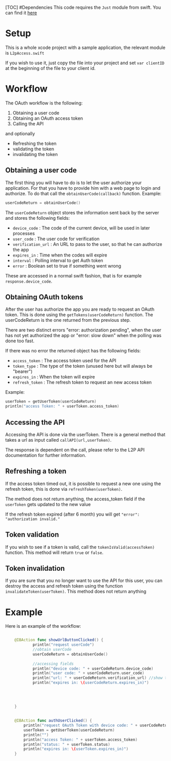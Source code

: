 [TOC]
#Dependencies
This code requires the `Just` module from swift. You can find it [here](https://github.com/JustHTTP/Just)

# Setup
This is a whole xcode project with a sample application, the relevant module is `L2pAccess.swift`

If you wish to use it, just copy the file into your project and set `var clientID` at the beginning of the file to your client id.


# Workflow

The OAuth workflow is the following:

1. Obtaining a user code
2. Obtaining an OAuth access token
3. Calling the API

and optionally

* Refreshing the token
* validating the token
* invalidating the token

## Obtaining a user code

The first thing you will have to do is to let the user authorize your application.
For that you have to provide him with a web page to login and authorize. To do that 
call the `obtainUserCode(callback)` function. Example:

 ```swift
userCodeReturn = obtainUserCode()
 ```

The `userCodeReturn` object stores the information sent back by the server and stores the following fields:

* `device_code` : The code of the current device, will be used in later processes
* `user_code` : The user code for verification
* `verification_url` : An URL to pass to the user, so that he can authorize the app
* `expires_in` : Time when the codes will expire
* `interval` : Polling interval to get Auth token
* `error` : Boolean set to true if something went wrong

These are accessed in a normal swift fashion, that is for example `response.device_code`.

## Obtaining OAuth tokens

After the user has authorize the app you are ready to request an OAuth token. This is done using the
`getTokens(userCodeReturn)` function. The userCodeReturn is the one returned from the previous step. 

There are two distinct errors "error: authorization pending", when the user has not yet authorized the app or "error: slow down" when the polling was done too fast.


If there was no error the returned object has the following fields:

* `access_token` : The access token used for the API
* `token_type` : The type of the token (unused here but will always be "bearer")
* `expires_in` : When the token will expire
* `refresh_token` : The refresh token to request an new access token

Example:

```swift
userToken = getUserToken(userCodeReturn)
println("access Token: " + userToken.access_token)
```

## Accessing the API
Accessing the API is done via the userToken. There is a general method that takes a url as input called `callAPI(url,userToken)`. 

The response is dependent on the call, please refer to the L2P API documentation for further information.

## Refreshing a token
If the access token timed out, it is possible to request a new one using the refresh token, this is done via `refreshToken(userToken)`.

The method does not return anything, the access_token field if the `userToken` gets updated to the new value


If the refresh token expired (after 6 month) you will get `"error": "authorization invalid."`

## Token validation

If you wish to see if a token is valid, call the `tokenIsValid(accessToken)` function. This method will return `true` or `false`.

## Token invalidation
If you are sure that you no longer want to use the API for this user, you can destroy the access and refresh token using the function `invalidateToken(userToken)`. This method does not return anything

# Example
Here is an example of the workflow:

```swift

    @IBAction func showUrlButtonClicked() {
            println("request userCode")
            //obtain userCode
            userCodeReturn = obtainUserCode()
        
            //accessing fields
            println("device code: " + userCodeReturn.device_code)
            println("user code: " + userCodeReturn.user_code)
            println("url: " + userCodeReturn.verification_url) //show this url to your user
            println("expires in: \(userCodeReturn.expires_in)")
      
        
        
        
    }
    
    
    @IBAction func authUserClicked() {
        println("request OAuth Token with device code: " + userCodeReturn.device_code)
        userToken = getUserToken(userCodeReturn)
        println("")
        println("access Token: " + userToken.access_token)
        println("status: " + userToken.status)
        println("expires in: \(userToken.expires_in)")
    }

```
